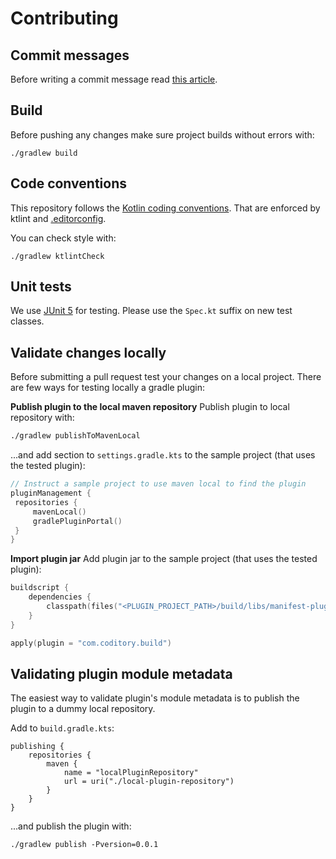 # Contributing

## Commit messages
Before writing a commit message read [this article](https://chris.beams.io/posts/git-commit/).

## Build
Before pushing any changes make sure project builds without errors with:
```
./gradlew build
```

## Code conventions
This repository follows the [Kotlin coding conventions](https://kotlinlang.org/docs/reference/coding-conventions.html).
That are enforced by ktlint and [.editorconfig](../.editorconfig).

You can check style with:
```
./gradlew ktlintCheck
```

## Unit tests
We use [JUnit 5](https://junit.org/junit5/docs/current/user-guide/) for testing.
Please use the `Spec.kt` suffix on new test classes.

## Validate changes locally
Before submitting a pull request test your changes on a local project.
There are few ways for testing locally a gradle plugin:

**Publish plugin to the local maven repository**
Publish plugin to local repository with:
```sh
./gradlew publishToMavenLocal
```

...and add section to `settings.gradle.kts` to the sample project (that uses the tested plugin):
```kt
// Instruct a sample project to use maven local to find the plugin
pluginManagement {
 repositories {
     mavenLocal()
     gradlePluginPortal()
 }
}
```

**Import plugin jar**
Add plugin jar to the sample project (that uses the tested plugin):

```kt
buildscript {
    dependencies {
        classpath(files("<PLUGIN_PROJECT_PATH>/build/libs/manifest-plugin.jar"))
    }
}

apply(plugin = "com.coditory.build")
```

## Validating plugin module metadata
The easiest way to validate plugin's module metadata is to publish the plugin to a dummy local repository.

Add to `build.gradle.kts`:
```
publishing {
    repositories {
        maven {
            name = "localPluginRepository"
            url = uri("./local-plugin-repository")
        }
    }
}
```

...and publish the plugin with:
```
./gradlew publish -Pversion=0.0.1
```

